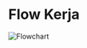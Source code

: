 # Flow Kerja
![Flowchart](https://user-images.githubusercontent.com/91646796/212549078-ddb91443-3050-483a-85bf-7926f0c56533.png)
